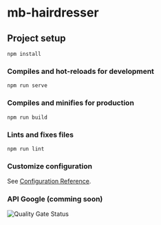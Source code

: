 # mb-hairdresser

## Project setup
```
npm install
```

### Compiles and hot-reloads for development
```
npm run serve
```

### Compiles and minifies for production
```
npm run build
```

### Lints and fixes files
```
npm run lint
```

### Customize configuration
See [Configuration Reference](https://cli.vuejs.org/config/).

### API Google (comming soon)

![Quality Gate Status](http://localhost:9000/dashboard?id=com.inditex.zarashowroom%3Azarashowroom-backend-model)
